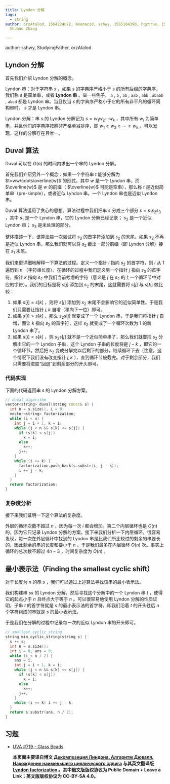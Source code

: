 ```yaml
---
title: Lyndon 分解
tags:
  - string
author: orzAtalod, 1564224072, Xeonacid, sshwy, 1565104390, hqztrue, 1585979525,
  Shuhao Zhang

---
```


author: sshwy, StudyingFather, orzAtalod

## Lyndon 分解

首先我们介绍 Lyndon 分解的概念。

Lyndon 串：对于字符串 $s$ ，如果 $s$ 的字典序严格小于 $s$ 的所有后缀的字典序，我们称 $s$ 是简单串，或者 **Lyndon 串** 。举一些例子， `a` , `b` , `ab` , `aab` , `abb` , `ababb` , `abcd` 都是 Lyndon 串。当且仅当 $s$ 的字典序严格小于它的所有非平凡的循环同构串时， $s$ 才是 Lyndon 串。

Lyndon 分解：串 $s$ 的 Lyndon 分解记为 $s=w_1w_2\cdots w_k$ ，其中所有 $w_i$ 为简单串，并且他们的字典序按照非严格单减排序，即 $w_1\ge w_2\ge\cdots\ge w_k$ 。可以发现，这样的分解存在且唯一。

## Duval 算法

Duval 可以在 $O(n)$ 的时间内求出一个串的 Lyndon 分解。

首先我们介绍另外一个概念：如果一个字符串 $t$ 能够分解为 $t=ww\cdots\overline{w}$ 的形式，其中 $w$ 是一个 Lyndon 串，而 $\overline{w}$ 是 $w$ 的前缀（ $\overline{w}$ 可能是空串），那么称 $t$ 是近似简单串（pre-simple），或者近似 Lyndon 串。一个 Lyndon 串也是近似 Lyndon 串。

Duval 算法运用了贪心的思想。算法过程中我们把串 $s$ 分成三个部分 $s=s_1s_2s_3$ ，其中 $s_1$ 是一个 Lyndon 串，它的 Lyndon 分解已经记录； $s_2$ 是一个近似 Lyndon 串； $s_3$ 是未处理的部分。

整体描述一下，该算法每一次尝试将 $s_3$ 的首字符添加到 $s_2$ 的末尾。如果 $s_2$ 不再是近似 Lyndon 串，那么我们就可以将 $s_2$ 截出一部分前缀（即 Lyndon 分解）接在 $s_1$ 末尾。

我们来更详细地解释一下算法的过程。定义一个指针 $i$ 指向 $s_2$ 的首字符，则 $i$ 从 $1$ 遍历到 $n$ （字符串长度）。在循环的过程中我们定义另一个指针 $j$ 指向 $s_3$ 的首字符，指针 $k$ 指向 $s_2$ 中我们当前考虑的字符（意义是 $j$ 在 $s_2$ 的上一个循环节中对应的字符）。我们的目标是将 $s[j]$ 添加到 $s_2$ 的末尾，这就需要将 $s[j]$ 与 $s[k]$ 做比较：

1. 如果 $s[j]=s[k]$ ，则将 $s[j]$ 添加到 $s_2$ 末尾不会影响它的近似简单性。于是我们只需要让指针 $j,k$ 自增（移向下一位）即可。
2. 如果 $s[j]>s[k]$ ，那么 $s_2s[j]$ 就变成了一个 Lyndon 串，于是我们将指针 $j$ 自増，而让 $k$ 指向 $s_2$ 的首字符，这样 $s_2$ 就变成了一个循环次数为 1 的新 Lyndon 串了。
3. 如果 $s[j]<s[k]$ ，则 $s_2s[j]$ 就不是一个近似简单串了，那么我们就要把 $s_2$ 分解出它的一个 Lyndon 子串，这个 Lyndon 子串的长度将是 $j-k$ ，即它的一个循环节。然后把 $s_2$ 变成分解完以后剩下的部分，继续循环下去（注意，这个情况下我们没有改变指针 $j,k$ ），直到循环节被截完。对于剩余部分，我们只需要将进度“回退”到剩余部分的开头即可。

### 代码实现

下面的代码返回串 $s$ 的 Lyndon 分解方案。

```cpp
// duval_algorithm
vector<string> duval(string const& s) {
  int n = s.size(), i = 0;
  vector<string> factorization;
  while (i < n) {
    int j = i + 1, k = i;
    while (j < n && s[k] <= s[j]) {
      if (s[k] < s[j])
        k = i;
      else
        k++;
      j++;
    }
    while (i <= k) {
      factorization.push_back(s.substr(i, j - k));
      i += j - k;
    }
  }
  return factorization;
}
```

### 复杂度分析

接下来我们证明一下这个算法的复杂度。

外层的循环次数不超过 $n$ ，因为每一次 $i$ 都会增加。第二个内层循环也是 $O(n)$ 的，因为它只记录 Lyndon 分解的方案。接下来我们分析一下内层循环。很容易发现，每一次在外层循环中找到的 Lyndon 串是比我们所比较过的剩余的串要长的，因此剩余的串的长度和要小于 $n$ ，于是我们最多在内层循环 $O(n)$ 次。事实上循环的总次数不超过 $4n-3$ ，时间复杂度为 $O(n)$ 。

## 最小表示法（Finding the smallest cyclic shift）

对于长度为 $n$ 的串 $s$ ，我们可以通过上述算法寻找该串的最小表示法。

我们构建串 $ss$ 的 Lyndon 分解，然后寻找这个分解中的一个 Lyndon 串 $t$ ，使得它的起点小于 $n$ 且终点大于等于 $n$ 。可以很容易地使用 Lyndon 分解的性质证明，子串 $t$ 的首字符就是 $s$ 的最小表示法的首字符，即我们沿着 $t$ 的开头往后 $n$ 个字符组成的串就是 $s$ 的最小表示法。

于是我们在分解的过程中记录每一次的近似 Lyndon 串的开头即可。

```cpp
// smallest_cyclic_string
string min_cyclic_string(string s) {
  s += s;
  int n = s.size();
  int i = 0, ans = 0;
  while (i < n / 2) {
    ans = i;
    int j = i + 1, k = i;
    while (j < n && s[k] <= s[j]) {
      if (s[k] < s[j])
        k = i;
      else
        k++;
      j++;
    }
    while (i <= k) i += j - k;
  }
  return s.substr(ans, n / 2);
}
```

## 习题

-    [UVA #719 - Glass Beads](https://uva.onlinejudge.org/index.php?option=onlinejudge&page=show_problem&problem=660) 

     **本页面主要译自博文 [Декомпозиция Линдона. Алгоритм Дюваля. Нахождение наименьшего циклического сдвига](http://e-maxx.ru/algo/duval_algorithm) 与其英文翻译版 [Lyndon factorization](https://cp-algorithms.com/string/lyndon_factorization.html) 。其中俄文版版权协议为 Public Domain + Leave a Link；英文版版权协议为 CC-BY-SA 4.0。** 
